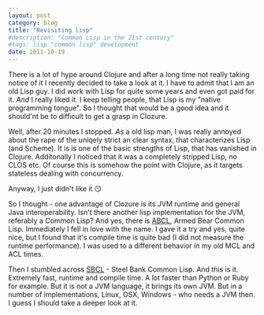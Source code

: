 ```yaml
---
layout: post
category: blog
title: "Revisiting lisp"
#description: "Common Lisp in the 21st century"
#tags: lisp "common lisp" development
date: 2011-10-19
---
```



There is a lot of hype around Clojure and after a long time not really
taking notice of it I recently decided to take a look at it.
I have to admit that I am an old Lisp guy. I did work with Lisp for
quite some years and even got paid for it. *And* I really liked
it. I keep telling people, that Lisp is my "native programming
tongue". So I thought that would be a good idea and it should'nt be
to difficult to get a grasp in Clozure.

Well, after 20 minutes I stopped. *As* a old lisp man, I was really
annoyed about the rape of the uniqely strict an clear syntax, that
characterizes Lisp (and Scheme). It is is one of the basic strengths
of Lisp, that has vanished in Clojure. 
Additonally I noticed that it was a completely stripped Lisp, no
CLOS etc. Of course this is somehow the point with Clojure, as it 
targets stateless dealing with concurrency.

Anyway, I just didn't like it :smirk:

So I thought - one advantage of Clozure is its JVM runtime and
general Java interoperability. Isn't there another lisp implementation
for the JVM, referably a Common Lisp? And yes, there is 
[ABCL](http://common-lisp.net/project/armedbear/), Armed
Bear Common Lisp. Immediately I fell in love with the name. I gave
it a try and yes, quite nice, but I found that it's compile time
is quite bad (I did not measure the runtime performance). I was used
to a different behavior in my old MCL and ACL times.

Then I stumbled across 
[SBCL](http://www.sbcl.org/)  - Steel Bank Common Lisp. 
And this is it. Extremely fast, runtime and compile time. A lot 
faster than Python or Ruby for example. But it is not a JVM language, 
it brings its own JVM. But in a number of implementations, Linux, 
OSX, Windows - who needs a JVM then. I guess I should take a 
deeper look at it.

